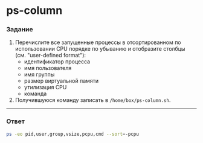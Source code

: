 # ps-column

### Задание

1. Перечислите все запущенные процессы в отсортированном по использовании CPU порядке по убыванию и отобразите столбцы (см. "user-defined format"):
   - идентификатор процесса
   - имя пользователя
   - имя группы
   - размер виртуальной памяти
   - утилизация CPU
   - команда
2. Получившуюся команду записать в `/home/box/ps-column.sh`.

---

### Ответ

```bash
ps -eo pid,user,group,vsize,pcpu,cmd --sort=-pcpu
```
